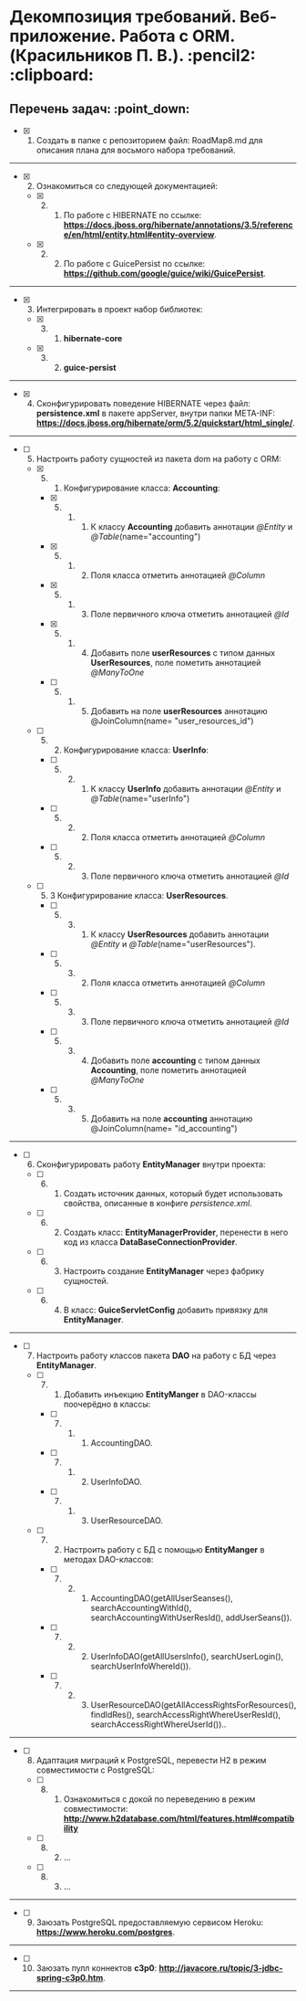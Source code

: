 <h1>Декомпозиция требований. Веб-приложение. Работа с ORM. (Красильников П. В.). :pencil2: :clipboard:</h1>
<h2>Перечень задач: :point_down:</h2>

  - [x] 1. Создать в папке с репозиторием файл: RoadMap8.md для описания плана для восьмого набора требований.

<hr>

  - [x] 2. Ознакомиться со следующей документацией:

    - [x] 2. 1. По работе с HIBERNATE по ссылке: **https://docs.jboss.org/hibernate/annotations/3.5/reference/en/html/entity.html#entity-overview**.

    - [x] 2. 2. По работе с GuicePersist по ссылке: **https://github.com/google/guice/wiki/GuicePersist**.

<hr>

  - [x] 3. Интегрировать в проект набор библиотек:

    - [x] 3. 1. **hibernate-core**

    - [x] 3. 2. **guice-persist**

<hr>

  - [x] 4. Сконфигурировать поведение HIBERNATE через файл: **persistence.xml** в пакете appServer, внутри папки META-INF: **https://docs.jboss.org/hibernate/orm/5.2/quickstart/html_single/**.

<hr>

  - [ ] 5. Настроить работу сущностей из пакета dom на работу с ORM:

    - [x] 5. 1. Конфигурирование класса: **Accounting**:

        - [x] 5. 1. 1. К классу **Accounting** добавить аннотации *@Entity* и *@Table*(name="accounting")

        - [x] 5. 1. 2. Поля класса отметить аннотацией *@Column*

        - [x] 5. 1. 3. Поле первичного ключа отметить аннотацией *@Id*

        - [x] 5. 1. 4. Добавить поле **userResources** с типом данных **UserResources**, поле пометить аннотацией *@ManyToOne*

        - [ ] 5. 1. 5. Добавить на поле **userResources** аннотацию @JoinColumn(name= "user_resources_id")

    - [ ] 5. 2. Конфигурирование класса: **UserInfo**:

        - [ ] 5. 2. 1. К классу **UserInfo** добавить аннотации *@Entity* и *@Table*(name="userInfo")

        - [ ] 5. 2. 2. Поля класса отметить аннотацией *@Column*

        - [ ] 5. 2. 3. Поле первичного ключа отметить аннотацией *@Id*

    - [ ] 5. 3 Конфигурирование класса: **UserResources**.

        - [ ] 5. 3. 1. К классу **UserResources** добавить аннотации *@Entity* и *@Table*(name="userResources").

        - [ ] 5. 3. 2. Поля класса отметить аннотацией *@Column*

        - [ ] 5. 3. 3. Поле первичного ключа отметить аннотацией *@Id*

        - [ ] 5. 3. 4. Добавить поле **accounting** с типом данных **Accounting**, поле пометить аннотацией *@ManyToOne*

        - [ ] 5. 3. 5. Добавить на поле **accounting** аннотацию @JoinColumn(name= "id_accounting")

<hr>

  - [ ] 6. Сконфигурировать работу **EntityManager** внутри проекта:

    - [ ] 6. 1. Создать источник данных, который будет использовать свойства, описанные в конфиге *persistence.xml*.

    - [ ] 6. 2. Создать класс: **EntityManagerProvider**, перенести в него код из класса **DataBaseConnectionProvider**.

    - [ ] 6. 3. Настроить создание **EntityManager** через фабрику сущностей.

    - [ ] 6. 4. В класс: **GuiceServletConfig** добавить привязку для **EntityManager**.

<hr>

  - [ ] 7. Настроить работу классов пакета **DAO** на работу с БД через **EntityManager**.

     - [ ] 7. 1. Добавить инъекцию **EntityManger** в DAO-классы поочерёдно в классы:

        - [ ] 7. 1. 1. AccountingDAO.

        - [ ] 7. 1. 2. UserInfoDAO.

        - [ ] 7. 1. 3. UserResourceDAO.

     - [ ] 7. 2. Настроить работу с БД с помощью **EntityManger** в методах DAO-классов:

        - [ ] 7. 2. 1. AccountingDAO(getAllUserSeanses(), searchAccountingWithId(), searchAccountingWithUserResId(), addUserSeans()).

        - [ ] 7. 2. 2. UserInfoDAO(getAllUsersInfo(), searchUserLogin(), searchUserInfoWhereId()).

        - [ ] 7. 2. 3. UserResourceDAO(getAllAccessRightsForResources(), findIdRes(), searchAccessRightWhereUserResId(), searchAccessRightWhereUserId())..

<hr>

  - [ ] 8. Адаптация миграций к PostgreSQL, перевести H2 в режим совместимости с PostgreSQL:

    - [ ] 8. 1. Ознакомиться с докой по переведению в режим совместимости: **http://www.h2database.com/html/features.html#compatibility**

    - [ ] 8. 2. ...

    - [ ] 8. 3. ...

<hr>

  - [ ] 9. Заюзать PostgreSQL предоставляемую сервисом Heroku: **https://www.heroku.com/postgres**.

<hr>

  - [ ] 10. Заюзать пулл коннектов **c3p0**: **http://javacore.ru/topic/3-jdbc-spring-c3p0.htm**.

<hr>

